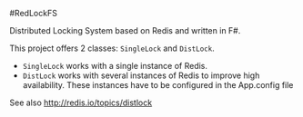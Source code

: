 #RedLockFS

Distributed Locking System based on Redis and written in F#.

This project offers 2 classes: 
`SingleLock` and `DistLock`.

* `SingleLock` works with a single instance of Redis.
* `DistLock` works with several instances of Redis to improve high availability. These instances have to be configured in the App.config file 

See also http://redis.io/topics/distlock
